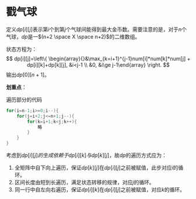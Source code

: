 # 戳气球

定义$dp[i][j]$表示第$i$个到第$j$个气球间能得到最大金币数。需要注意的是，对于$n$个气球，$dp$是一$(n+2 \space X \space n+2)$的二维数组。

状态方程为：
$$
dp[i][j]=\left\{ \begin{array}{}&\max_{k=i+1}^{j-1}num[i]*num[k]*num[j] + dp[i][k]+dp[k][j], &i<j-1 \\
&0, &i\ge j-1\end{array} \right.
$$
输出$dp[0][n+1]$。

**划重点**：

遍历部分的代码

```c++
for(i=n-1;i>=0;i--){
	for(j=i+2;j<=n+1;j--){
		for(k=i+1;k<j;k++){
			略
		}
	}
}
```

考虑到$dp[i][j]的生成依赖于dp[i][k]与dp[k][j]$，故$dp$的遍历方式应为：

1. 全矩阵中自下向上遍历，保证$dp[k][j]$在$dp[i][j]$之前被赋值，此步对应$i$的循环。
2. 区间长度由短到长遍历，满足状态转移的规律，对应$j$的循环。
3. 同一行中自左向右遍历，保证$dp[i][k]$在$dp[i][j]$之前被赋值，对应$k$的循环。

